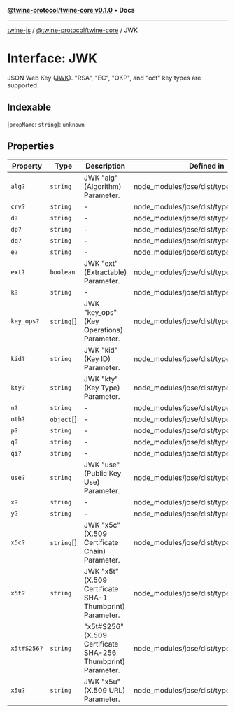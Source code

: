 [**@twine-protocol/twine-core v0.1.0**](../index.md) • **Docs**

***

[twine-js](../../../index.md) / [@twine-protocol/twine-core](../index.md) / JWK

# Interface: JWK

JSON Web Key ([JWK](https://www.rfc-editor.org/rfc/rfc7517)). "RSA", "EC", "OKP", and "oct"
key types are supported.

## Indexable

 \[`propName`: `string`\]: `unknown`

## Properties

| Property | Type | Description | Defined in |
| ------ | ------ | ------ | ------ |
| `alg?` | `string` | JWK "alg" (Algorithm) Parameter. | node\_modules/jose/dist/types/types.d.ts:38 |
| `crv?` | `string` | - | node\_modules/jose/dist/types/types.d.ts:39 |
| `d?` | `string` | - | node\_modules/jose/dist/types/types.d.ts:40 |
| `dp?` | `string` | - | node\_modules/jose/dist/types/types.d.ts:41 |
| `dq?` | `string` | - | node\_modules/jose/dist/types/types.d.ts:42 |
| `e?` | `string` | - | node\_modules/jose/dist/types/types.d.ts:43 |
| `ext?` | `boolean` | JWK "ext" (Extractable) Parameter. | node\_modules/jose/dist/types/types.d.ts:45 |
| `k?` | `string` | - | node\_modules/jose/dist/types/types.d.ts:46 |
| `key_ops?` | `string`[] | JWK "key_ops" (Key Operations) Parameter. | node\_modules/jose/dist/types/types.d.ts:48 |
| `kid?` | `string` | JWK "kid" (Key ID) Parameter. | node\_modules/jose/dist/types/types.d.ts:50 |
| `kty?` | `string` | JWK "kty" (Key Type) Parameter. | node\_modules/jose/dist/types/types.d.ts:52 |
| `n?` | `string` | - | node\_modules/jose/dist/types/types.d.ts:53 |
| `oth?` | `object`[] | - | node\_modules/jose/dist/types/types.d.ts:54 |
| `p?` | `string` | - | node\_modules/jose/dist/types/types.d.ts:59 |
| `q?` | `string` | - | node\_modules/jose/dist/types/types.d.ts:60 |
| `qi?` | `string` | - | node\_modules/jose/dist/types/types.d.ts:61 |
| `use?` | `string` | JWK "use" (Public Key Use) Parameter. | node\_modules/jose/dist/types/types.d.ts:63 |
| `x?` | `string` | - | node\_modules/jose/dist/types/types.d.ts:64 |
| `y?` | `string` | - | node\_modules/jose/dist/types/types.d.ts:65 |
| `x5c?` | `string`[] | JWK "x5c" (X.509 Certificate Chain) Parameter. | node\_modules/jose/dist/types/types.d.ts:67 |
| `x5t?` | `string` | JWK "x5t" (X.509 Certificate SHA-1 Thumbprint) Parameter. | node\_modules/jose/dist/types/types.d.ts:69 |
| `x5t#S256?` | `string` | "x5t#S256" (X.509 Certificate SHA-256 Thumbprint) Parameter. | node\_modules/jose/dist/types/types.d.ts:71 |
| `x5u?` | `string` | JWK "x5u" (X.509 URL) Parameter. | node\_modules/jose/dist/types/types.d.ts:73 |
